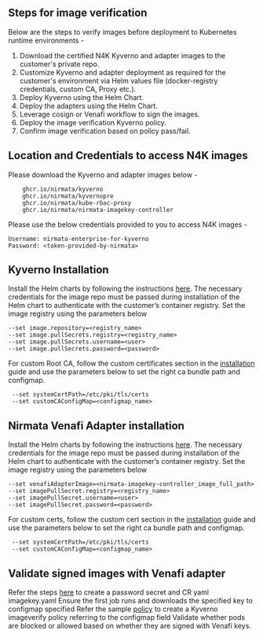 ## Steps for image verification

Below are the steps to verify images before deployment to Kubernetes runtime environments - 

1. Download the certified N4K Kyverno and adapter images to the customer's private repo.
2. Customize Kyverno and adapter deployment as required for the customer's environment via Helm values file (docker-registry credentials, custom CA, Proxy etc.).
3. Deploy Kyverno using the Helm Chart.
4. Deploy the adapters using the Helm Chart.
5. Leverage cosign or Venafi workflow to sign the images.
6. Deploy the image verification Kyverno policy.
7. Confirm image verification based on policy pass/fail.



## Location and Credentials to access N4K images

Please download the Kyverno and adapter images below - 

        ghcr.io/nirmata/kyverno
        ghcr.io/nirmata/kyvernopre
        ghcr.io/nirmata/kube-rbac-proxy
        ghcr.io/nirmata/nirmata-imagekey-controller


Please use the below credentials provided to you to access N4K images - 
```
Username: nirmata-enterprise-for-kyverno
Password: <token-provided-by-nirmata>
```
## Kyverno Installation


Install the Helm charts by following the instructions [here](https://github.com/nirmata/kyverno-charts/tree/main/charts/nirmata#installing-the-chart). The necessary credentials for the image repo must be passed during installation of the Helm chart to authenticate with the customer’s container registry. Set the image registry using the parameters below
``` 	
--set image.repository=<registry_name>
--set image.pullSecrets.registry=<registry_name>
--set image.pullSecrets.username=<user> 
--set image.pullSecrets.password=<password>
```


For custom Root CA, follow the custom certificates section in the [installation](https://github.com/nirmata/kyverno-charts/tree/main/charts/venafi-adapter#installation) guide and use the parameters below to set the right ca bundle path and configmap. 
```
 --set systemCertPath=/etc/pki/tls/certs
 --set customCAConfigMap=<configmap_name>
```

## Nirmata Venafi Adapter installation


Install the Helm charts by following the instructions [here](https://github.com/nirmata/kyverno-charts/tree/main/charts/venafi-adapter). The necessary credentials for the image repo must be passed during installation of the Helm chart to authenticate with the customer’s container registry. Set the image registry using the parameters below




```
--set venafiAdapterImage=<nirmata-imagekey-controller_image_full_path>
--set imagePullSecret.registry=<registry_name>
--set imagePullSecret.username=<user>
--set imagePullSecret.password=<password>
```


For custom certs, follow the custom cert section in the [installation](https://github.com/nirmata/kyverno-charts/tree/main/charts/venafi-adapter#installation) guide and use the parameters below to set the right ca bundle path and configmap.


```
 --set systemCertPath=/etc/pki/tls/certs
 --set customCAConfigMap=<configmap_name>
```



## Validate signed images with Venafi adapter


Refer the steps [here](https://github.com/nirmata/kyverno-charts/tree/main/charts/venafi-adapter#test-a-sample-policy) to create a password secret and CR yaml imagekey.yaml
Ensure the first job runs and downloads the specified key to configmap specified
Refer the sample [policy](https://github.com/dolisss/kyverno_policies/blob/main/supply-chain/verify_image_venafi.yaml) to create a Kyverno imageverify policy referring to the configmap field
Validate  whether pods are blocked or allowed based on whether they are signed with Venafi keys.
